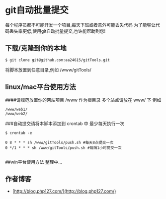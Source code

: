 # git自动批量提交
每个程序员都不可能开发一个项目,每天下班或者意外可能丢失代码
为了能够让代码丢失率更低,使用git自动批量提交,也许能帮助到您!

## 下载/克隆到你的本地
```
$ git clone git@github.com:aa24615/gitTools.git

```
将脚本放置到任意目录,例如 /www/gitTools/

## linux/mac平台使用方法

####请规范放置你的网站项目
/www 作为根目录 多个站点请放在 www/ 下
例如
```
/www/web1/
/www/web2/

```

###自动提交请将本脚本添加到 crontab 中 最少每天执行一次
```
$ crontab -e
 
0 8 * * * sh /www/gitTools/push.sh #每天8点提交一次
0 */1 * * * sh /www/gitTools/push.sh #每隔1小时提交一次


```

##win平台使用方法
整理中...

## 作者博客

- [http://blog.php127.com/](http://blog.php127.com/) 
